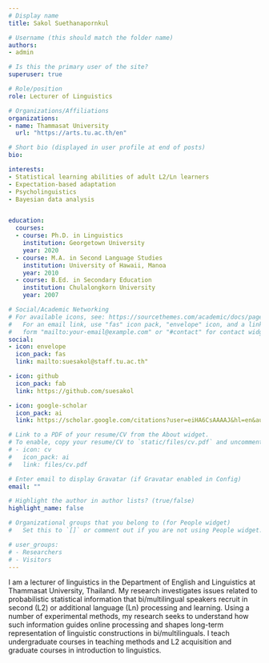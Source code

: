 ```yaml
---
# Display name
title: Sakol Suethanapornkul

# Username (this should match the folder name)
authors:
- admin

# Is this the primary user of the site?
superuser: true

# Role/position
role: Lecturer of Linguistics

# Organizations/Affiliations
organizations:
- name: Thammasat University
  url: "https://arts.tu.ac.th/en"

# Short bio (displayed in user profile at end of posts)
bio:

interests:
- Statistical learning abilities of adult L2/Ln learners
- Expectation-based adaptation 
- Psycholinguistics
- Bayesian data analysis


education:
  courses:
  - course: Ph.D. in Linguistics
    institution: Georgetown University
    year: 2020
  - course: M.A. in Second Language Studies
    institution: University of Hawaii, Manoa
    year: 2010
  - course: B.Ed. in Secondary Education
    institution: Chulalongkorn University
    year: 2007

# Social/Academic Networking
# For available icons, see: https://sourcethemes.com/academic/docs/page-builder/#icons
#   For an email link, use "fas" icon pack, "envelope" icon, and a link in the
#   form "mailto:your-email@example.com" or "#contact" for contact widget.
social:
- icon: envelope
  icon_pack: fas
  link: mailto:suesakol@staff.tu.ac.th"

- icon: github
  icon_pack: fab
  link: https://github.com/suesakol

- icon: google-scholar
  icon_pack: ai
  link: https://scholar.google.com/citations?user=eiHA6CsAAAAJ&hl=en&authuser=1&oi=ao

# Link to a PDF of your resume/CV from the About widget.
# To enable, copy your resume/CV to `static/files/cv.pdf` and uncomment the lines below.
# - icon: cv
#   icon_pack: ai
#   link: files/cv.pdf

# Enter email to display Gravatar (if Gravatar enabled in Config)
email: ""

# Highlight the author in author lists? (true/false)
highlight_name: false

# Organizational groups that you belong to (for People widget)
#   Set this to `[]` or comment out if you are not using People widget.

# user_groups:
# - Researchers
# - Visitors
---
```


I am a lecturer of linguistics in the Department of English and Linguistics at Thammasat University, Thailand. My research investigates issues related to probabilistic statistical information that bi/multilingual speakers recruit in second (L2) or additional language (Ln) processing and learning. Using a number of experimental methods, my research seeks to understand how such information guides online processing and shapes long-term representation of linguistic constructions in bi/multilinguals. I teach undergraduate courses in teaching methods and L2 acquisition and graduate courses in introduction to linguistics.

